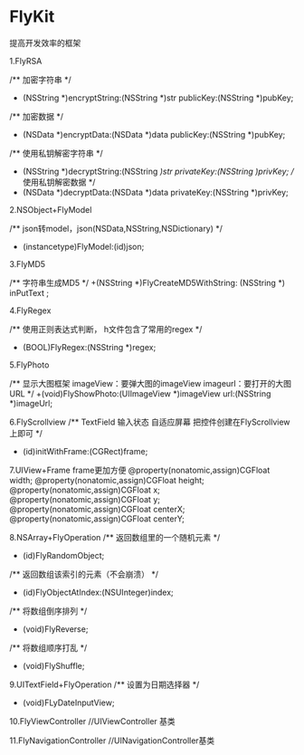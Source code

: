 # FlyKit
提高开发效率的框架

1.FlyRSA

/**
 加密字符串
 */
+ (NSString *)encryptString:(NSString *)str publicKey:(NSString *)pubKey;

/**
 加密数据
 */
+ (NSData *)encryptData:(NSData *)data publicKey:(NSString *)pubKey;

/**
 使用私钥解密字符串
 */
+ (NSString *)decryptString:(NSString *)str privateKey:(NSString *)privKey;
/**
 使用私钥解密数据
 */
+ (NSData *)decryptData:(NSData *)data privateKey:(NSString *)privKey;

2.NSObject+FlyModel

/**
 json转model，json(NSData,NSString,NSDictionary)
 */
+ (instancetype)FlyModel:(id)json;

3.FlyMD5

/**
 字符串生成MD5
 */
+(NSString *)FlyCreateMD5WithString: (NSString *) inPutText ;

4.FlyRegex

/**
 使用正则表达式判断，
 h文件包含了常用的regex
 */
+ (BOOL)FlyRegex:(NSString *)regex;

5.FlyPhoto

/**
 显示大图框架
 imageView：要弹大图的imageView
 imageurl：要打开的大图URL
 */
+(void)FlyShowPhoto:(UIImageView *)imageView url:(NSString *)imageUrl;

6.FlyScrollview
/**
 TextField 输入状态 自适应屏幕
 把控件创建在FlyScrollview上即可
 */
- (id)initWithFrame:(CGRect)frame;

7.UIView+Frame
frame更加方便
@property(nonatomic,assign)CGFloat width;
@property(nonatomic,assign)CGFloat height;
@property(nonatomic,assign)CGFloat x;
@property(nonatomic,assign)CGFloat y;
@property(nonatomic,assign)CGFloat centerX;
@property(nonatomic,assign)CGFloat centerY;


8.NSArray+FlyOperation
/**
 返回数组里的一个随机元素
 */
- (id)FlyRandomObject;

/**
返回数组该索引的元素（不会崩溃）
 */
- (id)FlyObjectAtIndex:(NSUInteger)index;

/**
 将数组倒序排列
 */
- (void)FlyReverse;

/**
将数组顺序打乱
 */
- (void)FlyShuffle;

9.UITextField+FlyOperation
/**
 设置为日期选择器
 */
- (void)FLyDateInputView;

10.FlyViewController
//UIViewController 基类

11.FlyNavigationController
//UINavigationController基类













